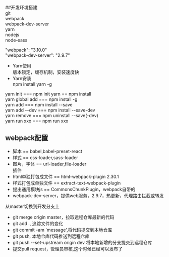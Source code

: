 ##开发环境搭建		
git  
webpack  
webpack-dev-server  
yarn  
nodejs	
node-sass 


"webpack": "3.10.0"		
"webpack-dev-server": "2.9.7"		

- Yarn使用		
版本锁定，缓存机制，安装速度快  	
- Yarn安装  
npm install yarn -g		

yarn init  === npm init 
yarn == npm install  
yarn global add === npm install -g   
yarn add   === npm install --save    
yarn add --dev === npm install --save-dev    
yarn remove  === npm uninstall --save(-dev)     
yarn run xxx === npm run xxx  

## webpack配置
- 脚本 == babel,babel-preset-react   
- 样式 == css-loader,sass-loader  
- 图片，字体 == url-loader,file-loader  
插件  
- html单独打包成文件 == html-webpack-plugin 2.30.1
- 样式打包成单独文件 == extract-text-webpack-plugin 
- 提出通用模块js == CommonsChunkPlugin，webpack自带的  
- webpack-dev-server，提供web服务，2.9.7，热更新，代理路由拦截或转发

<!-- 提交master之后，新建dev分支开发 -->
从master切换到开发分支上  
- git merge origin master，拉取远程仓库最新的代码  
- git add ., 追踪文件的变化  
- git commit -am 'message',将代码提交到本地仓库  
- git push, 本地仓库代码推送到远程仓库 
- git push --set-upstream origin dev 将本地新增的分支提交到远程仓库    
- 提交pull request，管理员审核,这个时候已经可以发布了    





